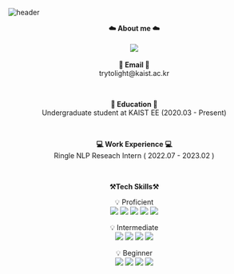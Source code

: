 ![header](https://capsule-render.vercel.app/api?type=waving&color=dfe4f0&height=300&section=header&text=Younghwan's%20GitHub!&fontSize=50&animation=fadeIn)
<br>

<p align="center">
    <Strong>☁️ About me ☁️</Strong><br><br>
   <a href="https://www.linkedin.com/in/younghwan0120/"><img src="https://img.shields.io/badge/-LinkedIn-blue?style=flat-square&logo=Linkedin&logoColor=white"/></a>
<br><br>
<Strong>📧 Email 📧</Strong><br>trytolight@kaist.ac.kr<br>

</p>

<br>

<p align="center">
<Strong>🏫 Education 🏫 </strong><br>
Undergraduate student at KAIST EE (2020.03 - Present)<br>
</p>

<br>

<p align="center">
<Strong>💻 Work Experience 💻 </strong><br>
Ringle NLP Reseach Intern ( 2022.07 - 2023.02 )<br>
</p>

<br>

<p align="center">
    <Strong>⚒️Tech Skills⚒️</Strong><br>
</p>

<p align="center" display="inline-block">
    💡 Proficient <br>
    <img src="https://img.shields.io/badge/C-A8B9CC?style=for-the-badge&logo=C&logoColor=white">
    <img src="https://img.shields.io/badge/Python-3776AB?style=for-the-badge&logo=Python&logoColor=white">
    <img src = https://img.shields.io/badge/PyTorch-EE4C2C?style=for-the-badge&logo=PyTorch&logoColor=white>
    <img src="https://img.shields.io/badge/Pandas-150458?style=for-the-badge&logo=Pandas&logoColor=white">
    <img src="https://img.shields.io/badge/Numpy-013243?style=for-the-badge&logo=Numpy&logoColor=white">
</p>
<p align="center" display="inline-block">
    💡 Intermediate <br>
    <img src="https://img.shields.io/badge/mysql-4479A1?style=for-the-badge&logo=mysql&logoColor=white">
    <img src="https://img.shields.io/badge/git-F05032?style=for-the-badge&logo=git&logoColor=white">
    <img src="https://img.shields.io/badge/Linux-FCC624?style=for-the-badge&logo=Linux&logoColor=white">
    <img src="https://img.shields.io/badge/Tensorflow-FF6F00?style=for-the-badge&logo=Tensorflow&logoColor=white">    
</p>
<p align="center" display="inline-block">
    💡 Beginner <br>
    <img src="https://img.shields.io/badge/Java-ED8B00?style=for-the-badge&logo=Jameson&logoColor=white">
    <img src="https://img.shields.io/badge/css-1572B6?style=for-the-badge&logo=css3&logoColor=white">
    <img src="https://img.shields.io/badge/html-E34F26?style=for-the-badge&logo=html5&logoColor=white">
    <img src="https://img.shields.io/badge/Docker-2496ED?style=for-the-badge&logo=Docker&logoColor=white">
    
</p>

<br>
